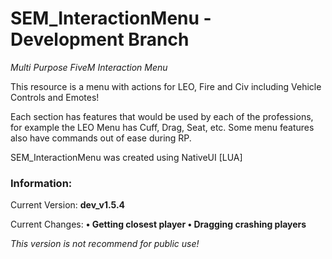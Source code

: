 # SEM_InteractionMenu - Development Branch
*Multi Purpose FiveM Interaction Menu*

This resource is a menu with actions for LEO, Fire and Civ including Vehicle Controls and Emotes!

Each section has features that would be used by each of the professions, for example the LEO Menu has Cuff, Drag, Seat, etc.
Some menu features also have commands out of ease during RP.

SEM_InteractionMenu was created using NativeUI [LUA]


### Information:
Current Version: **dev_v1.5.4**

Current Changes: **• Getting closest player • Dragging crashing players**

*This version is not recommend for public use!*
